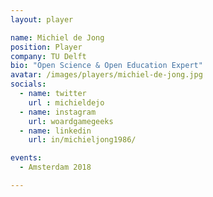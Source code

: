 ```yaml
---
layout: player

name: Michiel de Jong
position: Player
company: TU Delft
bio: "Open Science & Open Education Expert"
avatar: /images/players/michiel-de-jong.jpg
socials:
  - name: twitter
    url : michieldejo
  - name: instagram
    url: woardgamegeeks
  - name: linkedin
    url: in/michieljong1986/

events:
  - Amsterdam 2018

---
```

